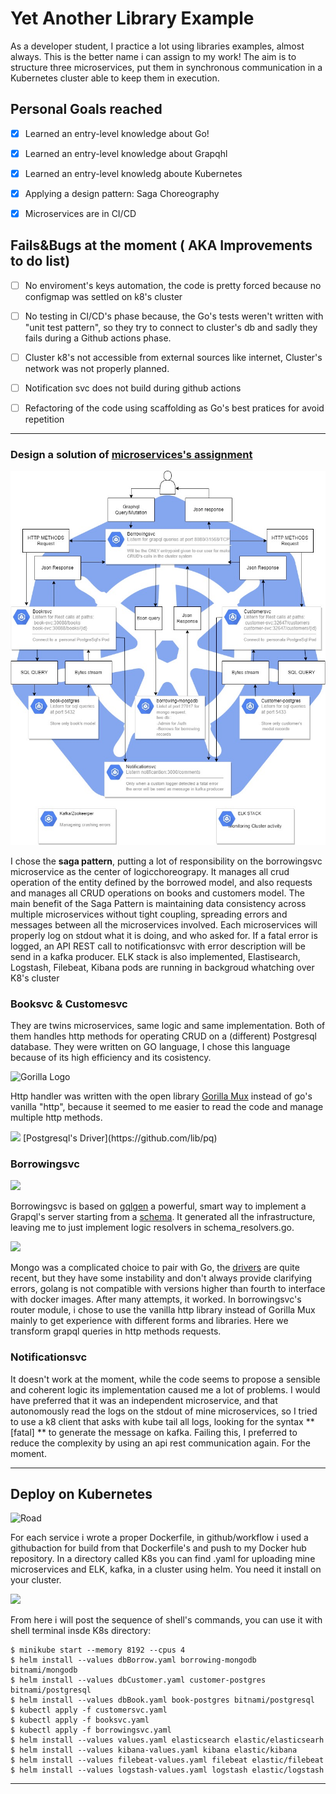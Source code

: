 # Yet Another Library Example
As a developer student, I practice a lot using libraries examples, almost always. This is the better name i can assign to my work!
The aim is to structure three microservices, put them in synchronous communication in a Kubernetes cluster able to keep them in execution.

## Personal Goals reached 
- [x] Learned an entry-level knowledge about Go!

- [x] Learned an entry-level knowledge about Grapqhl

- [x] Learned an entry-level knowledg aboute Kubernetes

- [x] Applying a design pattern: Saga Choreography 

- [x] Microservices are in CI/CD

## Fails&Bugs at the moment ( AKA Improvements to do list)
- [ ] No enviroment's keys automation, the code is pretty forced because no configmap was settled on k8's cluster

- [ ] No testing in CI/CD's phase because, the Go's tests weren't written with "unit test pattern", so they try to connect to cluster's db and sadly they fails during a Github actions phase.

- [ ] Cluster k8's not accessible from external sources like internet, Cluster's network was not properly planned.

- [ ] Notification svc does not build during github actions

- [ ] Refactoring of the code using scaffolding as Go's best pratices for avoid repetition

---

### Design a solution of [microservices's assignment](https://github.com/sunnyvale-academy/ITS-ICT_Microservices/tree/master/assignments/01-Library_application)
![Yale Cluster](https://github.com/H-AlessioMurta/yale/blob/main/K8s%20YALE.jpg)

I chose the **saga pattern**, putting a lot of responsibility on the borrowingsvc microservice as the center of logicchoreograpy.
It manages all crud operation of the entity defined by the borrowed model, and also requests and manages all CRUD operations on books and customers model.
The main benefit of the Saga Pattern is maintaining data consistency across multiple microservices without tight coupling, spreading errors and messages between all the microservices involved.
Each microservices will properly log on stdout what it is doing, and who asked for.
If a fatal error is logged, an API REST call to notificationsvc with error description will be send in a kafka producer.
ELK stack is also implemented, Elastisearch, Logstash, Filebeat, Kibana pods are running in backgroud whatching over K8's cluster
### Booksvc & Customesvc
They are twins microservices, same logic and same implementation. Both of them handles http methods for operating CRUD on a (different) Postgresql database.
They were written on GO language, I chose this language because of its high efficiency and its cosistency.

![Gorilla Logo](https://cloud-cdn.questionable.services/gorilla-icon-64.png)

Http handler was written with the open library [Gorilla Mux](https://github.com/gorilla/mux) instead of go's vanilla "http", because it seemed to me easier to read the code and manage multiple http methods.


<img src="https://external-preview.redd.it/SmsJqB8DdKq1FhsuBSAMN2rpZVEumG2wcBsHqKJEVK4.jpg?auto=webp&s=c2b78c143fe2f6e9e2c228db02c96ad88314e052" width="85">
[Postgresql's Driver](https://github.com/lib/pq)

### Borrowingsvc


<img src="https://avatars.githubusercontent.com/u/36954732?v=4" width="100">

Borrowingsvc is based on [gqlgen](https://github.com/99designs/gqlgen) a powerful, smart way to implement a Grapql's server starting from a [schema](https://github.com/H-AlessioMurta/yale/blob/main/borrowing/graph/schema.graphqls).
It generated all the infrastructure, leaving me to just implement logic resolvers in schema_resolvers.go.

<img src="https://github.com/mongodb/mongo-go-driver/raw/v1.8.2/etc/assets/mongo-gopher.png" width="85">

Mongo was a complicated choice to pair with Go, the [drivers](https://github.com/mongodb/mongo-go-driver) are quite recent, but they have some instability and don't always provide clarifying errors, golang is not compatible with versions higher than fourth to interface with docker images.
After many attempts, it worked.
In borrowingsvc's router module, i chose to use the vanilla http library instead of Gorilla Mux mainly to get experience with different forms and libraries. Here we transform grapql queries in http methods requests.

### Notificationsvc
It doesn't work at the moment, while the code seems to propose a sensible and coherent logic its implementation caused me a lot of problems.
I would have preferred that it was an independent microservice, and that autonomously read the logs on the stdout of mine microservices, so I tried to use a k8 client that asks with kube tail all logs, looking for the syntax  ** [fatal] ** to generate the message on kafka.
Failing this, I preferred to reduce the complexity by using an api rest communication again.
For the moment.

---

## Deploy on Kubernetes
![Road](https://miro.medium.com/max/873/1*NII9Htj87LjmNIa1PJzgCA.png)

For each service i wrote a proper Dockerfile, in github/workflow i used a githubaction for build from that Dockerfile's and push to my Docker hub repository.
In a directory called K8s you can find .yaml for uploading mine microservices and ELK, kafka, in a cluster using helm.
You need it install on your cluster.

<img src="https://dashboard.snapcraft.io/site_media/appmedia/2017/06/helm.png" width="85">

From here i will post the sequence of shell's commands, you can use it with shell terminal insde K8s directory:

```console
$ minikube start --memory 8192 --cpus 4
$ helm install --values dbBorrow.yaml borrowing-mongodb bitnami/mongodb
$ helm install --values dbCustomer.yaml customer-postgres bitnami/postgresql
$ helm install --values dbBook.yaml book-postgres bitnami/postgresql
$ kubectl apply -f customersvc.yaml
$ kubectl apply -f booksvc.yaml
$ kubectl apply -f borrowingsvc.yaml
$ helm install --values values.yaml elasticsearch elastic/elasticsearh
$ helm install --values kibana-values.yaml kibana elastic/kibana
$ helm install --values filebeat-values.yaml filebeat elastic/filebeat
$ helm install --values logstash-values.yaml logstash elastic/logstash
```
---
